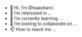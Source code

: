 - 👋 Hi, I’m @Isaacbarci
- 👀 I’m interested in ...
- 🌱 I’m currently learning ...
- 💞️ I’m looking to collaborate on ...
- 📫 How to reach me ...

<!---
Isaacbarci/Isaacbarci is a ✨ special ✨ repository because its `README.md` (this file) appears on your GitHub profile.
You can click the Preview link to take a look at your changes.
--->
